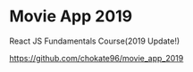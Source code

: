 # Movie App 2019

React JS Fundamentals Course(2019 Update!)

https://github.com/chokate96/movie_app_2019